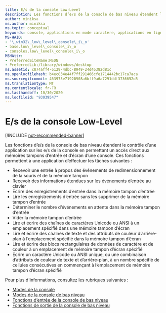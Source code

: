 ```yaml
---
title: E/s de la console Low-Level
description: Les fonctions d’e/s de la console de bas niveau étendent le contrôle d’une application sur les e/s de la console en permettant un accès direct aux mémoires tampons d’entrée et d’écran d’une console.
author: miniksa
ms.author: miniksa
ms.topic: conceptual
keywords: console, applications en mode caractère, applications en ligne de commande, applications de terminal, API console
MS-HAID:
- '\_win32\_low\_level\_console\_i\_o'
- base.low\_level\_console\_i\_o
- consoles.low\_level\_console\_i\_o
MSHAttr:
- PreferredSiteName:MSDN
- PreferredLib:/library/windows/desktop
ms.assetid: c874aff4-6129-4dbc-8949-24d46382d81c
ms.openlocfilehash: b4ec834e44f7ff291466cfe1714442bc17ca7aca
ms.sourcegitcommit: 463975e71920908a6bff9a6a7291ddf3736652d5
ms.translationtype: MT
ms.contentlocale: fr-FR
ms.lasthandoff: 10/30/2020
ms.locfileid: "93039547"
---
```

# <a name="low-level-console-io"></a>E/s de la console Low-Level

[!INCLUDE [not-recommended-banner](./includes/not-recommended-banner.md)]

Les fonctions d’e/s de la console de bas niveau étendent le contrôle d’une application sur les e/s de la console en permettant un accès direct aux mémoires tampons d’entrée et d’écran d’une console. Ces fonctions permettent à une application d’effectuer les tâches suivantes :

- Recevoir une entrée à propos des événements de redimensionnement de la souris et de la mémoire tampon
- Recevoir des informations étendues sur les événements d’entrée au clavier
- Écrire des enregistrements d’entrée dans la mémoire tampon d’entrée
- Lire les enregistrements d’entrée sans les supprimer de la mémoire tampon d’entrée
- Déterminer le nombre d’événements en attente dans la mémoire tampon d’entrée
- Vider la mémoire tampon d’entrée
- Lire et écrire des chaînes de caractères Unicode ou ANSI à un emplacement spécifié dans une mémoire tampon d’écran
- Lire et écrire des chaînes de texte et des attributs de couleur d’arrière-plan à l’emplacement spécifié dans la mémoire tampon d’écran
- Lire et écrire des blocs rectangulaires de données de caractère et de couleur à un emplacement de mémoire tampon d’écran spécifié
- Écrire un caractère Unicode ou ANSI unique, ou une combinaison d’attributs de couleur de texte et d’arrière-plan, à un nombre spécifié de cellules consécutives en commençant à l’emplacement de mémoire tampon d’écran spécifié

Pour plus d'informations, consultez les rubriques suivantes :

- [Modes de la console](console-modes.md)
- [Modes de la console de bas niveau](low-level-console-modes.md)
- [Fonctions d’entrée de la console de bas niveau](low-level-console-input-functions.md)
- [Fonctions de sortie de la console de bas niveau](low-level-console-output-functions.md)
